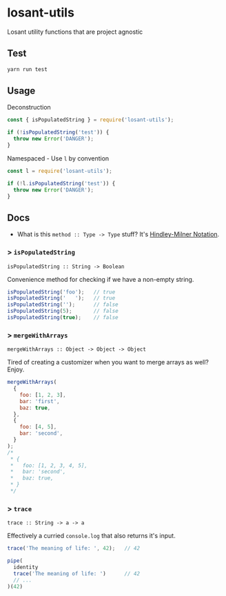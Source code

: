 # losant-utils

Losant utility functions that are project agnostic

## Test

```bash
yarn run test
```

## Usage

Deconstruction

```js
const { isPopulatedString } = require('losant-utils');

if (!isPopulatedString('test')) {
  throw new Error('DANGER');
}
```

Namespaced - Use `l` by convention

```js
const l = require('losant-utils');

if (!l.isPopulatedString('test')) {
  throw new Error('DANGER');
}
```

## Docs

- What is this `method :: Type -> Type` stuff? It's [Hindley-Milner Notation](https://drboolean.gitbooks.io/mostly-adequate-guide/content/ch7.html).

### > `isPopulatedString`
`isPopulatedString :: String -> Boolean`

Convenience method for checking if we have a non-empty string.

```js
isPopulatedString('foo');   // true
isPopulatedString('   ');   // true
isPopulatedString('');      // false
isPopulatedString(5);       // false
isPopulatedString(true);    // false
```

### > `mergeWithArrays`
`mergeWithArrays :: Object -> Object -> Object`

Tired of creating a customizer when you want to merge arrays as well? Enjoy.

```js
mergeWithArrays(
  {
    foo: [1, 2, 3],
    bar: 'first',
    baz: true,
  }, 
  {
    foo: [4, 5],
    bar: 'second',
  }
);
/*
 * {
 *   foo: [1, 2, 3, 4, 5],
 *   bar: 'second',
 *   baz: true,
 * }
 */
```

### > `trace`
`trace :: String -> a -> a`

Effectively a curried `console.log` that also returns it's input.

```js
trace('The meaning of life: ', 42);   // 42

pipe(
  identity
  trace('The meaning of life: ')      // 42
  // ...
)(42)
```